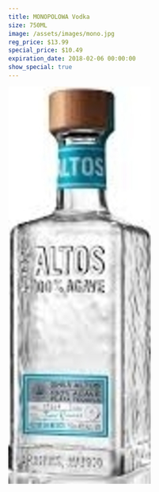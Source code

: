 ```yaml
---
title: MONOPOLOWA Vodka
size: 750ML
image: /assets/images/mono.jpg
reg_price: $13.99
special_price: $10.49
expiration_date: 2018-02-06 00:00:00
show_special: true
---
```



![](/assets/images/versions/olmeca-2-1---x----288-800x---.jpg)